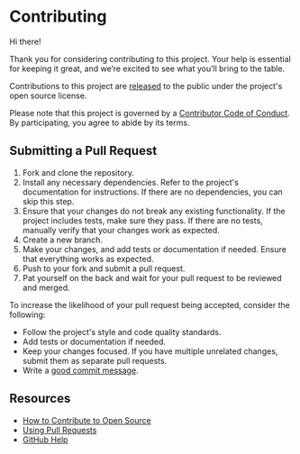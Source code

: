 # Contributing

Hi there!

Thank you for considering contributing to this project. Your help is essential for keeping it great, and we’re excited to see what you’ll bring to the table.

Contributions to this project are [released](https://help.github.com/articles/github-terms-of-service/#6-contributions-under-repository-license) to the public under the project's open source license.

Please note that this project is governed by a [Contributor Code of Conduct](CODE_OF_CONDUCT.md). By participating, you agree to abide by its terms.

## Submitting a Pull Request

1. Fork and clone the repository.
2. Install any necessary dependencies. Refer to the project's documentation for instructions. If there are no dependencies, you can skip this step.
3. Ensure that your changes do not break any existing functionality. If the project includes tests, make sure they pass. If there are no tests, manually verify that your changes work as expected.
4. Create a new branch.
5. Make your changes, and add tests or documentation if needed. Ensure that everything works as expected.
6. Push to your fork and submit a pull request.
7. Pat yourself on the back and wait for your pull request to be reviewed and merged.

To increase the likelihood of your pull request being accepted, consider the following:

- Follow the project's style and code quality standards.
- Add tests or documentation if needed.
- Keep your changes focused. If you have multiple unrelated changes, submit them as separate pull requests.
- Write a [good commit message](https://cbea.ms/git-commit/).

## Resources

- [How to Contribute to Open Source](https://opensource.guide/how-to-contribute/)
- [Using Pull Requests](https://help.github.com/articles/about-pull-requests/)
- [GitHub Help](https://help.github.com)